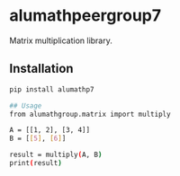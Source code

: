 # alumathpeergroup7

Matrix multiplication library.

## Installation
```bash
pip install alumathp7

## Usage
from alumathgroup.matrix import multiply

A = [[1, 2], [3, 4]]
B = [[5], [6]]

result = multiply(A, B)
print(result)

